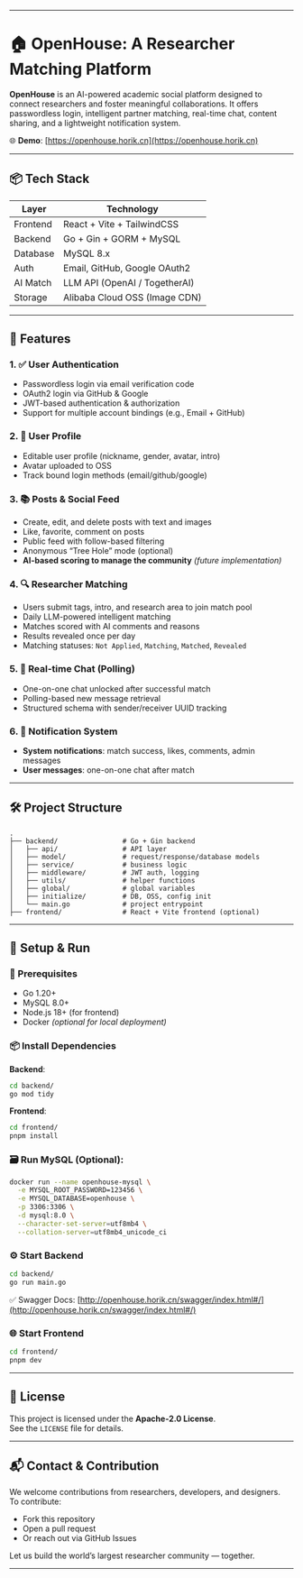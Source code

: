 
---

# 🏠 OpenHouse: A Researcher Matching Platform

**OpenHouse** is an AI-powered academic social platform designed to connect researchers and foster meaningful collaborations. It offers passwordless login, intelligent partner matching, real-time chat, content sharing, and a lightweight notification system.

🌐 **Demo**: [https://openhouse.horik.cn](https://openhouse.horik.cn)

---

## 📦 Tech Stack

| Layer     | Technology                      |
|-----------|----------------------------------|
| Frontend  | React + Vite + TailwindCSS       |
| Backend   | Go + Gin + GORM + MySQL          |
| Database  | MySQL 8.x                        |
| Auth      | Email, GitHub, Google OAuth2     |
| AI Match  | LLM API (OpenAI / TogetherAI)    |
| Storage   | Alibaba Cloud OSS (Image CDN)    |

---

## 🚀 Features

### 1. ✅ User Authentication
- Passwordless login via email verification code  
- OAuth2 login via GitHub & Google  
- JWT-based authentication & authorization  
- Support for multiple account bindings (e.g., Email + GitHub)  

### 2. 👤 User Profile
- Editable user profile (nickname, gender, avatar, intro)  
- Avatar uploaded to OSS  
- Track bound login methods (email/github/google)  

### 3. 📚 Posts & Social Feed
- Create, edit, and delete posts with text and images  
- Like, favorite, comment on posts  
- Public feed with follow-based filtering  
- Anonymous “Tree Hole” mode (optional)  
- **AI-based scoring to manage the community** *(future implementation)*  

### 4. 🔍 Researcher Matching
- Users submit tags, intro, and research area to join match pool  
- Daily LLM-powered intelligent matching  
- Matches scored with AI comments and reasons  
- Results revealed once per day  
- Matching statuses: `Not Applied`, `Matching`, `Matched`, `Revealed`  

### 5. 💬 Real-time Chat (Polling)
- One-on-one chat unlocked after successful match  
- Polling-based new message retrieval  
- Structured schema with sender/receiver UUID tracking  

### 6. 🔔 Notification System
- **System notifications**: match success, likes, comments, admin messages  
- **User messages**: one-on-one chat after match  

---

## 🛠 Project Structure

```
.
├── backend/                # Go + Gin backend
│   ├── api/                # API layer
│   ├── model/              # request/response/database models
│   ├── service/            # business logic
│   ├── middleware/         # JWT auth, logging
│   ├── utils/              # helper functions
│   ├── global/             # global variables
│   ├── initialize/         # DB, OSS, config init
│   └── main.go             # project entrypoint
├── frontend/               # React + Vite frontend (optional)
```

---

## 🔧 Setup & Run

### 🧩 Prerequisites
- Go 1.20+  
- MySQL 8.0+  
- Node.js 18+ (for frontend)  
- Docker *(optional for local deployment)*  

### 📦 Install Dependencies

**Backend**:
```bash
cd backend/
go mod tidy
```

**Frontend**:
```bash
cd frontend/
pnpm install
```

### 🗃️ Run MySQL (Optional):
```bash
docker run --name openhouse-mysql \
  -e MYSQL_ROOT_PASSWORD=123456 \
  -e MYSQL_DATABASE=openhouse \
  -p 3306:3306 \
  -d mysql:8.0 \
  --character-set-server=utf8mb4 \
  --collation-server=utf8mb4_unicode_ci
```

### ⚙️ Start Backend
```bash
cd backend/
go run main.go
```

✅ Swagger Docs: [http://openhouse.horik.cn/swagger/index.html#/](http://openhouse.horik.cn/swagger/index.html#/)

### 🌐 Start Frontend
```bash
cd frontend/
pnpm dev
```

---

## 📝 License

This project is licensed under the **Apache-2.0 License**.  
See the `LICENSE` file for details.

---

## 📬 Contact & Contribution

We welcome contributions from researchers, developers, and designers.  
To contribute:
- Fork this repository  
- Open a pull request  
- Or reach out via GitHub Issues  

Let us build the world’s largest researcher community — together.

---


